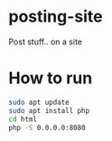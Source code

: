 # posting-site
Post stuff.. on a site

# How to run
```bash
sudo apt update
sudo apt install php
cd html
php -S 0.0.0.0:8080
```
<!-- https://github.com/AMDRadeonRX6750XT/posting-site -->